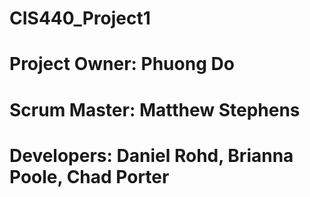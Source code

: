 # CIS440_Project1

# Project Owner: Phuong Do
# Scrum Master: Matthew Stephens
# Developers: Daniel Rohd, Brianna Poole, Chad Porter
